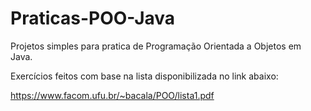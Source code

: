 # Praticas-POO-Java
Projetos simples para pratica de Programação Orientada a Objetos em Java.

Exercícios feitos com base na lista disponibilizada no link abaixo:

https://www.facom.ufu.br/~bacala/POO/lista1.pdf
